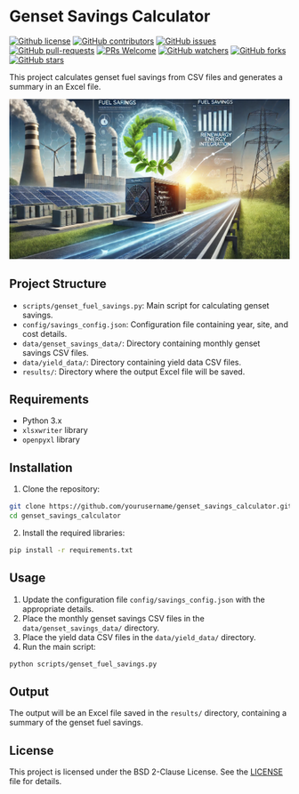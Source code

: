 # Genset Savings Calculator

[![Github license](https://img.shields.io/github/license/tinegachris/genset_savings_calculator.svg)](https://github.com/tinegachris/genset_savings_calculator/blob/main/LICENSE)
[![GitHub contributors](https://img.shields.io/github/contributors/tinegachris/genset_savings_calculator.svg)](https://github.com/tinegachris/genset_savings_calculator/graphs/contributors)
[![GitHub issues](https://img.shields.io/github/issues/tinegachris/genset_savings_calculator.svg)](https://github.com/tinegachris/genset_savings_calculator/issues)
[![GitHub pull-requests](https://img.shields.io/github/issues-pr/tinegachris/genset_savings_calculator.svg)](https://github.com/tinegachris/genset_savings_calculator/pulls)
[![PRs Welcome](https://img.shields.io/badge/PRs-welcome-brightgreen.svg?style=flat-square)](http://makeapullrequest.com)
[![GitHub watchers](https://img.shields.io/github/watchers/tinegachris/genset_savings_calculator.svg?style=social&label=Watch)](https://github.com/tinegachris/genset_savings_calculator/watchers)
[![GitHub forks](https://img.shields.io/github/forks/tinegachris/genset_savings_calculator.svg?style=social&label=Fork)](https://github.com/tinegachris/genset_savings_calculator/network/members)
[![GitHub stars](https://img.shields.io/github/stars/tinegachris/genset_savings_calculator.svg?style=social&label=Star)](https://github.com/tinegachris/genset_savings_calculator/stargazers)

This project calculates genset fuel savings from CSV files and generates a summary in an Excel file.

![A visually appealing header image representing fuel savings and renewable energy integration. The image should feature a clean energy concept with solar panels, a genset (generator) emitting minimal exhaust, and a graph overlay showing energy savings. The background includes a blue sky and greenery, symbolizing sustainability. Incorporate a professional design suitable for technical documentation, with a focus on clarity and innovation.](Savings_Calculator_Header_Image.jpg)

## Project Structure

- `scripts/genset_fuel_savings.py`: Main script for calculating genset savings.
- `config/savings_config.json`: Configuration file containing year, site, and cost details.
- `data/genset_savings_data/`: Directory containing monthly genset savings CSV files.
- `data/yield_data/`: Directory containing yield data CSV files.
- `results/`: Directory where the output Excel file will be saved.

## Requirements

- Python 3.x
- `xlsxwriter` library
- `openpyxl` library

## Installation

1. Clone the repository:

  ```sh
  git clone https://github.com/yourusername/genset_savings_calculator.git
  cd genset_savings_calculator
  ```

2. Install the required libraries:

  ```sh
  pip install -r requirements.txt
  ```

## Usage

1. Update the configuration file `config/savings_config.json` with the appropriate details.
2. Place the monthly genset savings CSV files in the `data/genset_savings_data/` directory.
3. Place the yield data CSV files in the `data/yield_data/` directory.
4. Run the main script:

  ```sh
  python scripts/genset_fuel_savings.py
  ```

## Output

The output will be an Excel file saved in the `results/` directory, containing a summary of the genset fuel savings.

## License

This project is licensed under the BSD 2-Clause License. See the [LICENSE](LICENSE) file for details.
